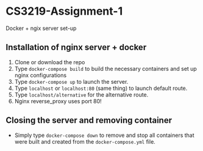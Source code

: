 # CS3219-Assignment-1
Docker + ngix server set-up

## Installation of nginx server + docker

1) Clone or download the repo
2) Type `docker-compose build` to build the necessary containers and set up nginx configurations
3) Type `docker-compose up` to launch the server.
4) Type `localhost` or `localhost:80` (same thing) to launch default route.
5) Type `localhost/alternative` for the alternative route.
6) Nginx reverse_proxy uses port 80!

## Closing the server and removing container

- Simply type `docker-compose down` to remove and stop all containers that were built and created from the `docker-compose.yml` file.
